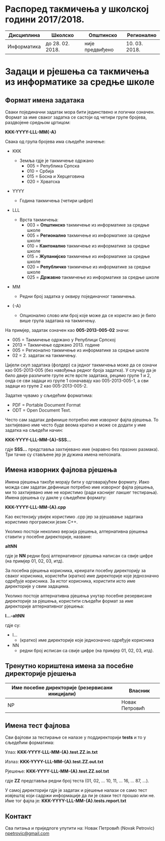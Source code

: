 # Распоред такмичења у школској години 2017/2018.

| Дисциплина  | Школско          | Општинско       | Регионално    |
|-------------|------------------|-----------------|---------------|
| Информатика | до 28. 02. 2018. | није предвиђено | 10. 03. 2018. |

# Задаци и рјешења са такмичења из информатике за средње школе
## Формат имена задатака
Сваки појединачни задатак мора бити јединствено и логички означен. Формат за име сваког задатка се састоји од четири групе бројева, раздвојене средњом цртицом:

**KKK-YYYY-LLL-MM{-A}**

Свака од група бројева има сљедеће значење:

* KKK
  * Земља гдје је такмичење одржано
    * 005 = Република Српска
    * 010 = Србија
    * 015 = Босна и Херцеговина
    * 020 = Хрватска

* YYYY
  * Година такмичења (четири цифре)

* LLL
  * Врста такмичења:
    * 003 = **Општинско** такмичење из информатике за средње школе
    * 005 = **Регионално** такмичење из информатике за средње школе
    * 010 = **Кантонално** такмичење из информатике за средње школе
    * 015 = **Жупанијско** такмичење из информатике за средње школе
    * 020 = **Републичко** такмичење из информатике за средње школе
    * 025 = **Државно** такмичење из информатике за средње школе   

* MM
  * Редни број задатка у оквиру појединачног такмичења.
  
* {-A}
  * Опционално слово или број које може да се користи ако је било више група задатака на такмичењу.
 
На примјер, задатак означен као **005-2013-005-02** значи:
* 005 = Такмичење одржано у Републици Српској
* 2013 = Такмичење одржано 2013. године
* 005 = Регионално такмичење из информатике за средње школе
* 02 = 2. задатак на такмичењу.

Цијели скуп задатака (фолдер) са једног такмичења може да се означи као  005-2013-005 (без навођења редног броја задатка). У случају да је било двије различите групе исте врсте задатака, рецимо групе 1 и 2, онда се сви задаци из групе 1 означавају као 005-2013-005-1, а сви задаци из групе 2 као 005-2013-005-2.

Задатке чувамо у сљедећим форматима:
* PDF = Portable Document Format
* ODT = Open Document Text.

Често сам задатак дефинише потребно име изворног фајла рјешења. То захтијевано име често буде веома кратко и може се додати у име задатка на сљедећи начин:

**KKK-YYYY-LLL-MM-{A}-SSS...**

гдје **SSS...** представља захтијевано име (наравно без празних размака). Три тачке су стављене јер је дужина имена непозната.

## Имена изворних фајлова рјешења
Имена рјешења такође морају бити у одговарајућем формату. Иако можда сам задатак дефинише потребно име изворног фајла рјешења, ми то захтијевано име не користимо (ради каснијег лакшег тестирања). Имена рјешења су дакле у сљедећем формату:

**KKK-YYYY-LLL-MM-{A}.cpp**

Као екстензију увијек користимо .cpp јер за рјешавање задатака користимо програмски језик C++.

Уколико постоји неколико верзија рјешења, алтернативна рјешења ставити у посебне директорије, назване:

**altNN**

гдје је **NN** редни број алтернативног рјешења написан са свије цифре (на примјер 01, 02, 03, итд).

За посебна рјешења корисника, креирати посебну директорију за сваког корисника, користећи (кратко) име директорије које једнозначно одређује корисника. За истог корисника, користити исто име директорије у свим задацима.

Уколико постоје алтернативна рјешења унутар посебне резервисане директорије за рјешења, користити сљедећи формат за име директорије алтернативног рјешења:

**I...-altNN**

гдје су:

* I...
    * (кратко) име директорије које једнозначно одређује корисника
* NN
    * редни број исписан са свије цифре (на примјер 01, 02, 03, итд).

## Тренутно кориштена имена за посебне директорије рјешења

| Име посебне директорије (резервисани иницијали) | Власник        |
|-------------------------------------------------|----------------|
| NP                                              | Новак Петровић |

## Имена тест фајлова

Сви фајлови за тестирање се налазе у поддиректорији **tests** и то у сљедећим форматима:

Улаз:
**KKK-YYYY-LLL-MM-{A}.test.ZZ.in.txt**

Излаз:
**KKK-YYYY-LLL-MM-{A}.test.ZZ.out.txt**

Рјешење:
**KKK-YYYY-LLL-MM-{A}.test.ZZ.sol.txt**

гдје **ZZ** представља редни број теста (01, 02, ... 10, 11, ... 16, ... 87, ...).

У самој директорији гдје је задатак и рјешење налази се само тест извјештај који садржи информације да ли је сваки тест прошао или не. Име тог фајла је:
**KKK-YYYY-LLL-MM-{A}.tests.report.txt**

## Контакт
Сва питања и приједлоге упутити на:
Новак Петровић (Novak Petrovic) npetrovic@gmail.com
